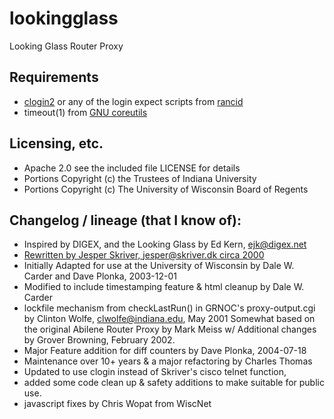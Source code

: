 # lookingglass
Looking Glass Router Proxy

## Requirements
- [clogin2](https://github.com/dwcarder/clogin2) or any of the login expect scripts from [rancid](http://www.shrubbery.net/rancid/)
- timeout(1) from [GNU coreutils](https://www.gnu.org/software/coreutils/coreutils.html)

## Licensing, etc.
- Apache 2.0 see the included file LICENSE for details
- Portions Copyright (c) the Trustees of Indiana University
- Portions Copyright (c) The University of Wisconsin Board of Regents

## Changelog / lineage (that I know of):
- Inspired by DIGEX, and the Looking Glass by Ed Kern, ejk@digex.net
- [Rewritten by Jesper Skriver, jesper@skriver.dk circa 2000](http://www.nanog.org/mailinglist/mailarchives/old_archive/2000-11/msg00551.html)
- Initially Adapted for use at the University of Wisconsin by Dale W. Carder and Dave Plonka, 2003-12-01
- Modified to include timestamping feature & html cleanup by Dale W. Carder
- lockfile mechanism from checkLastRun() in GRNOC's proxy-output.cgi by Clinton Wolfe, clwolfe@indiana.edu, May 2001 Somewhat based on the original Abilene Router Proxy by Mark Meiss w/ Additional changes by Grover Browning, February 2002.
- Major Feature addition for diff counters by Dave Plonka, 2004-07-18
- Maintenance over 10+ years & a major refactoring by Charles Thomas
- Updated to use clogin instead of Skriver's cisco telnet function, 
- added some code clean up & safety additions to make suitable for public use.
- javascript fixes by Chris Wopat from WiscNet

